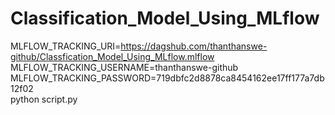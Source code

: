 # Classification_Model_Using_MLflow

MLFLOW_TRACKING_URI=https://dagshub.com/thanthanswe-github/Classfication_Model_Using_MLflow.mlflow \
MLFLOW_TRACKING_USERNAME=thanthanswe-github \
MLFLOW_TRACKING_PASSWORD=719dbfc2d8878ca8454162ee17ff177a7db12f02 \
python script.py

##